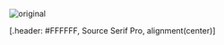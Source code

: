 ![original](../_assets/background/bg-green-twitter.png)

[.header: #FFFFFF, Source Serif Pro, alignment(center)]
